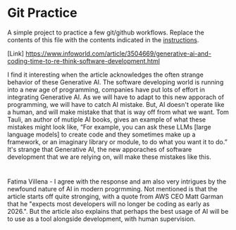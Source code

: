 # Git Practice
A simple project to practice a few git/github workflows.  Replace the contents of this file with the contents indicated in the [instructions](./instructions.md).

[Link] https://www.infoworld.com/article/3504669/generative-ai-and-coding-time-to-re-think-software-development.html

I find it interesting when the article acknowledges the often strange behavior of these Generative AI. The software developing world is running into a new age of programming, companies have put lots of effort in integrating Generative AI. As we will have to adapt to this new apporach of programming, we will have to catch AI mistake. But, AI doesn't operate like a human, and will make mistake that that is way off from what we want. Tom Tauli, an author of mutiple AI books, gives an example of what these mistakes might look like, “For example, you can ask these LLMs [large language models] to create code and they sometimes make up a framework, or an imaginary library or module, to do what you want it to do.” It's strange that Generative AI, the new apporaches of software development that we are relying on, will make these mistakes like this.

#

Fatima Villena - I agree with the response and am also very intrigues by the newfound nature of AI in modern progrmming.  Not mentioned is that the article starts off quite stronging, with a quote from AWS CEO Matt Garman that he "expects most developers will no longer be coding as early as 2026.".  But the article also explains that perhaps the best usage of AI will be to use as a tool alongside development, with human supervision.